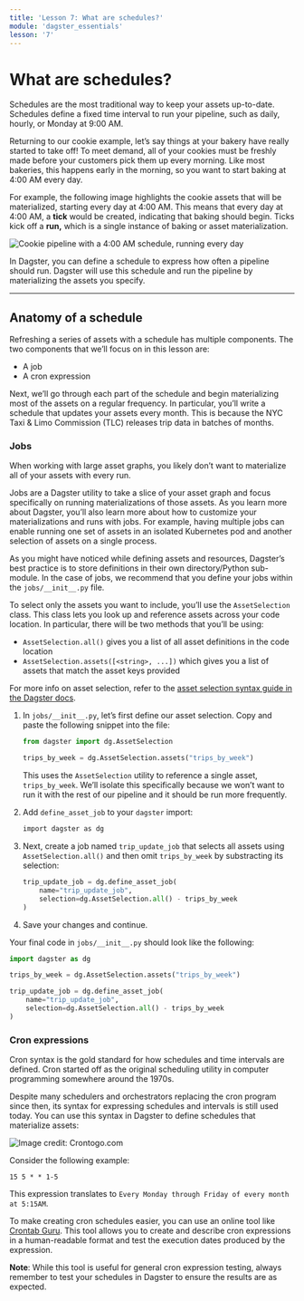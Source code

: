 ```yaml
---
title: 'Lesson 7: What are schedules?'
module: 'dagster_essentials'
lesson: '7'
---
```


# What are schedules?

Schedules are the most traditional way to keep your assets up-to-date. Schedules define a fixed time interval to run your pipeline, such as daily, hourly, or Monday at 9:00 AM.

Returning to our cookie example, let’s say things at your bakery have really started to take off! To meet demand, all of your cookies must be freshly made before your customers pick them up every morning. Like most bakeries, this happens early in the morning, so you want to start baking at 4:00 AM every day.

For example, the following image highlights the cookie assets that will be materialized, starting every day at 4:00 AM. This means that every day at 4:00 AM, a **tick** would be created, indicating that baking should begin. Ticks kick off a **run,** which is a single instance of baking or asset materialization.

![Cookie pipeline with a 4:00 AM schedule, running every day](/images/dagster-essentials/lesson-7/cookie-schedule.png)

In Dagster, you can define a schedule to express how often a pipeline should run. Dagster will use this schedule and run the pipeline by materializing the assets you specify.

---

## Anatomy of a schedule

Refreshing a series of assets with a schedule has multiple components. The two components that we’ll focus on in this lesson are:

- A job
- A cron expression

Next, we’ll go through each part of the schedule and begin materializing most of the assets on a regular frequency. In particular, you’ll write a schedule that updates your assets every month. This is because the NYC Taxi & Limo Commission (TLC) releases trip data in batches of months.

### Jobs

When working with large asset graphs, you likely don’t want to materialize all of your assets with every run.

Jobs are a Dagster utility to take a slice of your asset graph and focus specifically on running materializations of those assets. As you learn more about Dagster, you’ll also learn more about how to customize your materializations and runs with jobs. For example, having multiple jobs can enable running one set of assets in an isolated Kubernetes pod and another selection of assets on a single process.

As you might have noticed while defining assets and resources, Dagster’s best practice is to store definitions in their own directory/Python sub-module. In the case of jobs, we recommend that you define your jobs within the `jobs/__init__.py` file.

To select only the assets you want to include, you’ll use the `AssetSelection` class. This class lets you look up and reference assets across your code location. In particular, there will be two methods that you’ll be using:

- `AssetSelection.all()` gives you a list of all asset definitions in the code location
- `AssetSelection.assets([<string>, ...])` which gives you a list of assets that match the asset keys provided

For more info on asset selection, refer to the [asset selection syntax guide in the Dagster docs](https://docs.dagster.io/concepts/assets/asset-selection-syntax).

1. In `jobs/__init__.py`, let’s first define our asset selection. Copy and paste the following snippet into the file:

   ```python
   from dagster import dg.AssetSelection

   trips_by_week = dg.AssetSelection.assets("trips_by_week")
   ```

   This uses the `AssetSelection` utility to reference a single asset, `trips_by_week`. We’ll isolate this specifically because we won’t want to run it with the rest of our pipeline and it should be run more frequently.

2. Add `define_asset_job` to your `dagster` import:

   ```bash
   import dagster as dg
   ```

3. Next, create a job named `trip_update_job` that selects all assets using `AssetSelection.all()` and then omit `trips_by_week` by substracting its selection:

   ```python
   trip_update_job = dg.define_asset_job(
       name="trip_update_job",
       selection=dg.AssetSelection.all() - trips_by_week
   )
   ```

4. Save your changes and continue.

Your final code in `jobs/__init__.py` should look like the following:

```python
import dagster as dg

trips_by_week = dg.AssetSelection.assets("trips_by_week")

trip_update_job = dg.define_asset_job(
    name="trip_update_job",
    selection=dg.AssetSelection.all() - trips_by_week
)
```

### Cron expressions

Cron syntax is the gold standard for how schedules and time intervals are defined. Cron started off as the original scheduling utility in computer programming somewhere around the 1970s.

Despite many schedulers and orchestrators replacing the cron program since then, its syntax for expressing schedules and intervals is still used today. You can use this syntax in Dagster to define schedules that materialize assets:

![Image credit: Crontogo.com](/images/dagster-essentials/lesson-7/crontogo-cron-syntax.png)

Consider the following example:

```
15 5 * * 1-5
```

This expression translates to `Every Monday through Friday of every month at 5:15AM`.

To make creating cron schedules easier, you can use an online tool like [Crontab Guru](https://crontab.guru/). This tool allows you to create and describe cron expressions in a human-readable format and test the execution dates produced by the expression.

**Note**: While this tool is useful for general cron expression testing, always remember to test your schedules in Dagster to ensure the results are as expected.
